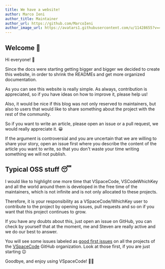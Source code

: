 ```yaml
---
title: We have a website!
author: Marco Ieni
author_title: Maintainer
author_url: https://github.com/MarcoIeni
author_image_url: https://avatars1.githubusercontent.com/u/11428655?v=4
---
```


## Welcome 🥳

Hi everyone! 👋

Since the docs were starting getting bigger and bigger we decided to create
this website, in order to shrink the READMEs and get more organized documentation.

As you can see this website is really simple. As always, contribution is
appreciated, so if you have ideas on how to improve it, please help us!

Also, it would be nice if this blog was not only reserved to maintainers, but also
to users that would like to share something about the project with the rest of the
community.

So if you want to write an article, please open an issue or a pull request, we
would really appreciate it. 😀

If the argument is controversial and you are uncertain that we are willing to
share your story, open an issue first where you describe the content of the article
you want to write, so that you don't waste your time writing something we will
not publish.

## Typical OSS stuff 😴

I would like to highlight one more time that VSpaceCode, VSCodeWhichKey and all the
world around them is developed in the free time of the maintainers, which is not
infinite and is not only allocated to these projects.

Therefore, it is your responsibility as a VSpaceCode/WhichKey user
to contribute to the project by opening issues, pull requests and so on if you
want that this project continues to grow.

If you have any doubts about this, just open an issue on GitHub, you can check by
yourself that at the moment, me and Steven are really active and we do our best
to answer.

You will see some issues labeled as
[good first issues](https://github.com/VSpaceCode/VSpaceCode/issues?q=is%3Aissue+is%3Aopen+label%3A%22good+first+issue%22)
on all the projects of the [VSpaceCode](https://github.com/VSpaceCode)
GitHub organization. Look at those first, if you are just starting 😉

Goodbye, and enjoy using VSpaceCode! ‍🧑‍🚀

